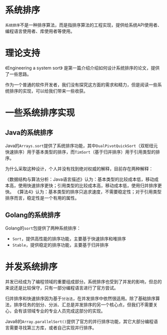 # 系统排序
`系统排序`不是一种排序算法，而是指排序算法的工程实现，提供给系统API使用者、编程语言使用者、库使用者等使用。

# 理论支持
《Engineering a system sort》 是第一篇介绍介绍如何设计系统排序的论文，提供了一些思路。

作为一个普通的软件开发者，我们没有探究这方面的需求和精力，但是阅读一些系统排序的实现，可以给我们带来一些收获。

# 一些系统排序实现
## Java的系统排序
Java的`Arrays.sort`提供了系统排序功能，其中`DualPivotQuickSort`（双枢纽元快速排序）用于基本类型的排序，而`TimSort`（基于归并排序）用于引用类型的排序。

为什么采取这种设计，个人并没有找到绝对权威的解释，目前存在两种解释：

《数据结构与算法分析：Java语言描述》认为：基本类型的比较成本低，移动成本高，使用快速排序更快；引用类型的比较成本高，移动成本低，使用归并排序更快。
《算法4》认为：基本类型的排序只追求速度，不需要稳定性；对于引用类型排序而言，稳定性是一个有用的属性。

## Golang的系统排序
Golang的`sort`包提供了两种系统排序：

- `Sort`，提供高性能的排序功能，主要基于快速排序和堆排序
- `Stable`，提供稳定的排序功能，主要基于归并排序

# 并发系统排序
并发已经成为了编程领域的重要组成部分。系统排序也受到了并发的影响，但总的来说还是比较保守，只有一部分编程语言进行了官方尝试。

归并排序和快速排序因为基于`分治法`，在并发排序中依然很适用。除了基础排序算法，排序任务的划分、分派、汇总是并发排序的另一个核心点，但我们不需要关心，会有该领域专业的专业人员完成这部分的实现。

Java8的`Array.parallelSort()`提供了官方的并行排序功能，其它大部分编程语言需要寻找第三方库，或者自己实现并行排序。